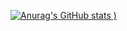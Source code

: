
[![Anurag's GitHub stats](https://github-readme-stats.vercel.app/api?username=Naickkk&show_icons=true&theme=radical)
)](https://github.com/anuraghazra/github-readme-stats)
